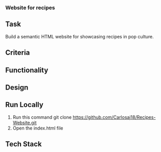 ### Website for recipes

## Task

Build a semantic HTML website for showcasing recipes in pop culture.

## Criteria

## Functionality

## Design

## Run Locally

1. Run this command git clone https://github.com/Carlosaj18/Recipes-Website.git
2. Open the index.html file

## Tech Stack

